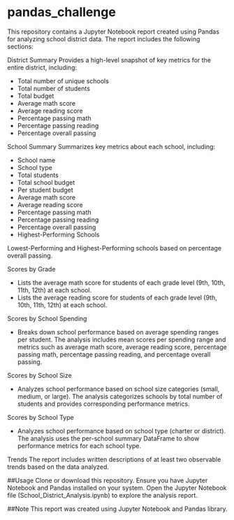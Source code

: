 # pandas_challenge
This repository contains a Jupyter Notebook report created using Pandas for analyzing school district data. The report includes the following sections:

District Summary
Provides a high-level snapshot of key metrics for the entire district, including:
- Total number of unique schools
- Total number of students
- Total budget
- Average math score
- Average reading score
- Percentage passing math
- Percentage passing reading
- Percentage overall passing

School Summary
Summarizes key metrics about each school, including:
- School name
- School type
- Total students
- Total school budget
- Per student budget
- Average math score
- Average reading score
- Percentage passing math
- Percentage passing reading
- Percentage overall passing
- Highest-Performing Schools

Lowest-Performing and Highest-Performing schools based on percentage overall passing.

Scores by Grade
- Lists the average math score for students of each grade level (9th, 10th, 11th, 12th) at each school.
- Lists the average reading score for students of each grade level (9th, 10th, 11th, 12th) at each school.

Scores by School Spending
- Breaks down school performance based on average spending ranges per student. The analysis includes mean scores per spending range and metrics such as average math score, average reading score, percentage passing math, percentage passing reading, and percentage overall passing.

Scores by School Size
- Analyzes school performance based on school size categories (small, medium, or large). The analysis categorizes schools by total number of students and provides corresponding performance metrics.

Scores by School Type
- Analyzes school performance based on school type (charter or district). The analysis uses the per-school summary DataFrame to show performance metrics for each school type.

Trends
The report includes written descriptions of at least two observable trends based on the data analyzed.

##Usage
Clone or download this repository.
Ensure you have Jupyter Notebook and Pandas installed on your system.
Open the Jupyter Notebook file (School_District_Analysis.ipynb) to explore the analysis report.

##Note
This report was created using Jupyter Notebook and Pandas library.
